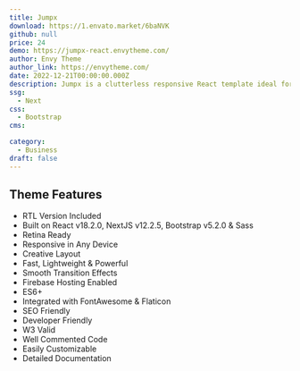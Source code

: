 ```yaml
---
title: Jumpx
download: https://1.envato.market/6baNVK
github: null
price: 24
demo: https://jumpx-react.envytheme.com/
author: Envy Theme
author_link: https://envytheme.com/
date: 2022-12-21T00:00:00.000Z
description: Jumpx is a clutterless responsive React template ideal for IT firms or next-generation technology startups. It is indeed a good option for people and with startup business efforts, IT solutions, web marketing services, upcoming startup businesses, etc. 
ssg:
  - Next
css:
  - Bootstrap
cms:

category:
  - Business
draft: false
---
```

## Theme Features

- RTL Version Included
- Built on React v18.2.0, NextJS v12.2.5, Bootstrap v5.2.0 & Sass
- Retina Ready
- Responsive in Any Device
- Creative Layout
- Fast, Lightweight & Powerful
- Smooth Transition Effects
- Firebase Hosting Enabled
- ES6+
- Integrated with FontAwesome & Flaticon
- SEO Friendly
- Developer Friendly
- W3 Valid
- Well Commented Code
- Easily Customizable
- Detailed Documentation
